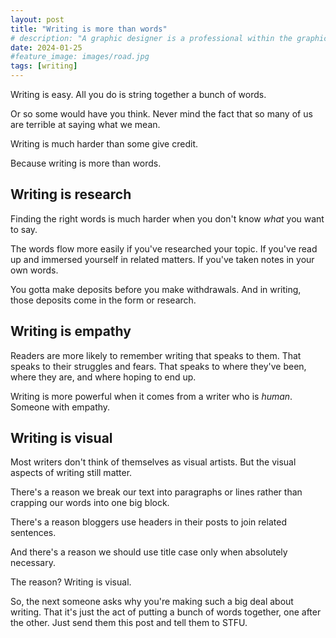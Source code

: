 ```yaml
---
layout: post
title: "Writing is more than words"
# description: "A graphic designer is a professional within the graphic design and graphic arts industry."
date: 2024-01-25
#feature_image: images/road.jpg
tags: [writing]
---
```

Writing is easy. All you do is string together a bunch of words. <!--more-->

Or so some would have you think. Never mind the fact that so many of us are terrible at saying what we mean.

Writing is much harder than some give credit.

Because writing is more than words.

## Writing is research
Finding the right words is much harder when you don't know *what* you want to say.

The words flow more easily if you've researched your topic. If you've read up and immersed yourself in related matters. If you've taken notes in your own words.

You gotta make deposits before you make withdrawals. And in writing, those deposits come in the form or research.

## Writing is empathy
Readers are more likely to remember writing that speaks to them. That speaks to their struggles and fears. That speaks to where they've been, where they are, and where hoping to end up.

Writing is more powerful when it comes from a writer who is *human*. Someone with empathy.

## Writing is visual
Most writers don't think of themselves as visual artists. But the visual aspects of writing still matter.

There's a reason we break our text into paragraphs or lines rather than crapping our words into one big block.

There's a reason bloggers use headers in their posts to join related sentences.

And there's a reason we should use title case only when absolutely necessary.

The reason? Writing is visual.

So, the next someone asks why you're making such a big deal about writing. That it's just the act of putting a bunch of words together, one after the other. Just send them this post and tell them to STFU.
